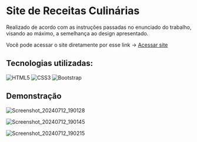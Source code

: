 # Site de Receitas Culinárias

Realizado de acordo com as instruções passadas no enunciado do trabalho, visando ao máximo, a semelhança ao design apresentado.

Você pode acessar o site diretamente por esse link -> <a href="https://site-receitas-culinarias-beta.vercel.app/home.html" target="_blank">Acessar site</a>

## Tecnologias utilizadas:

![HTML5](https://img.shields.io/badge/html5-%23E34F26.svg?style=for-the-badge&logo=html5&logoColor=white) ![CSS3](https://img.shields.io/badge/css3-%231572B6.svg?style=for-the-badge&logo=css3&logoColor=white) ![Bootstrap](https://img.shields.io/badge/bootstrap-%238511FA.svg?style=for-the-badge&logo=bootstrap&logoColor=white)

## Demonstração

![Screenshot_20240712_190128](https://github.com/user-attachments/assets/816757e6-35df-4b99-b98c-d2e030af6ee9)

![Screenshot_20240712_190145](https://github.com/user-attachments/assets/87ad576b-94d8-47ab-a174-300b25187017)

![Screenshot_20240712_190215](https://github.com/user-attachments/assets/d812525f-c3df-44c9-af71-fedc537d3c59)
